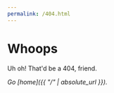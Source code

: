 ```yaml
---
permalink: /404.html
---
```


# Whoops

Uh oh! That'd be a 404, friend.

_Go [home]({{ "/" | absolute_url }})._
